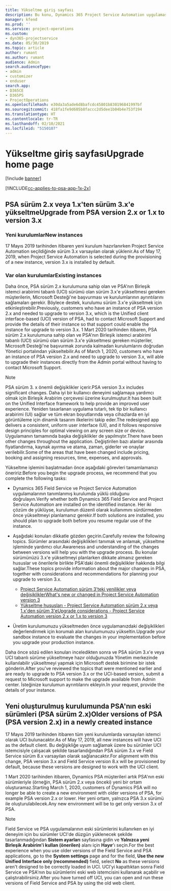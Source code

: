 ```yaml
---
title: Yükseltme giriş sayfası
description: Bu konu, Dynamics 365 Project Service Automation uygulamasındaki yeni ve değiştirilen özellikler hakkında önemli bilgileri nerede bulabileceğinizi ve en yeni sürüme yükseltme işlemini gösterir.
manager: kfend
ms.prod: ''
ms.service: project-operations
ms.custom:
- dyn365-projectservice
ms.date: 05/30/2019
ms.topic: article
author: rumant
ms.author: rumant
audience: Admin
search.audienceType:
- admin
- customizer
- enduser
search.app:
- D365CE
- D365PS
- ProjectOperations
ms.openlocfilehash: e30da3a5ade6d8bafcdc45801b830196841997bf
ms.sourcegitcommit: 418fa1fe9d605b8faccc2d5dee1b04b4e753f194
ms.translationtype: HT
ms.contentlocale: tr-TR
ms.lasthandoff: 02/10/2021
ms.locfileid: "5150107"
---
```

# <a name="upgrade-home-page"></a><span data-ttu-id="0cd3b-103">Yükseltme giriş sayfası</span><span class="sxs-lookup"><span data-stu-id="0cd3b-103">Upgrade home page</span></span>

[!include [banner](../includes/psa-now-project-operations.md)]

[!INCLUDE[cc-applies-to-psa-app-1x-2x](../includes/cc-applies-to-psa-app-1x-2x.md)]

## <a name="upgrade-from-psa-version-2x-or-1x-to-version-3x"></a><span data-ttu-id="0cd3b-104">PSA sürüm 2.x veya 1.x'ten sürüm 3.x'e yükseltme</span><span class="sxs-lookup"><span data-stu-id="0cd3b-104">Upgrade from PSA version 2.x or 1.x to version 3.x</span></span>

### <a name="new-instances"></a><span data-ttu-id="0cd3b-105">Yeni kurulumlar</span><span class="sxs-lookup"><span data-stu-id="0cd3b-105">New instances</span></span>

<span data-ttu-id="0cd3b-106">17 Mayıs 2019 tarihinden itibaren yeni kurulum hazırlanırken Project Service Automation seçildiğinde sürüm 3.x varsayılan olarak yüklenir.</span><span class="sxs-lookup"><span data-stu-id="0cd3b-106">As of May 17, 2019, when Project Service Automation is selected during the provisioning of a new instance, version 3.x is installed by default.</span></span>

### <a name="existing-instances"></a><span data-ttu-id="0cd3b-107">Var olan kurulumlar</span><span class="sxs-lookup"><span data-stu-id="0cd3b-107">Existing instances</span></span>

<span data-ttu-id="0cd3b-108">Daha önce, PSA sürüm 2.x kurulumuna sahip olan ve PSA'nın Birleşik istemci arabirimi tabanlı (UCI) sürümü olan sürüm 3.x'e yükseltmesi gereken müşterilerin, Microsoft Desteği'ne başvurması ve kurulumlarının ayrıntılarını sağlamaları gerekir. Böylece destek, kurulumu sürüm 3.x'e yükseltmek için etkinleştirebilir.</span><span class="sxs-lookup"><span data-stu-id="0cd3b-108">Previously, customers who have an instance of PSA version 2.x and needed to upgrade to version 3.x, which is the Unified client interface-based (UCI) version of PSA, had to contact Microsoft Support and provide the details of their instance so that support could enable the instance for upgrade to version 3.x.</span></span> <span data-ttu-id="0cd3b-109">1 Mart 2020 tarihinden itibaren, PSA sürüm 2.x kurulumuna sahip olan ve PSA'nın Birleşik istemci arabirimi tabanlı (UCI) sürümü olan sürüm 3.x'e yükseltmesi gereken müşteriler, Microsoft Desteği'ne başvurmak zorunda kalmadan kurulumlarını doğrudan Yönetici portalından yükseltebilir.</span><span class="sxs-lookup"><span data-stu-id="0cd3b-109">As of March 1, 2020, customers who have an instance of PSA version 2.x and need to upgrade to version 3.x, will able to upgrade their instances directly from the Admin portal without having to contact Microsoft Support.</span></span>  

> [!NOTE]
> <span data-ttu-id="0cd3b-110">PSA sürüm 3. x önemli değişiklikler içerir.</span><span class="sxs-lookup"><span data-stu-id="0cd3b-110">PSA version 3.x includes significant changes.</span></span> <span data-ttu-id="0cd3b-111">Daha iyi bir kullanıcı deneyimi sağlamaya yardımcı olmak için Birleşik Arabirim çerçevesi üzerine kurulmuştur.</span><span class="sxs-lookup"><span data-stu-id="0cd3b-111">It has been built on the Unified Interface framework to help provide an improved user experience.</span></span> <span data-ttu-id="0cd3b-112">Yeniden tasarlanan uygulama tutarlı, tek tip bir kullanıcı arabirimi (UI) sağlar ve tüm ekran boyutlarında veya cihazlarda en iyi görüntüleme için dinamik tasarım ilkelerini takip eder.</span><span class="sxs-lookup"><span data-stu-id="0cd3b-112">The redesigned app delivers a consistent, uniform user interface (UI), and it follows responsive design principles for optimal viewing on any screen size or device.</span></span> <span data-ttu-id="0cd3b-113">Uygulamanın tamamında başka değişiklikler de yapılmıştır.</span><span class="sxs-lookup"><span data-stu-id="0cd3b-113">There have been other changes throughout the application.</span></span> <span data-ttu-id="0cd3b-114">Değiştirilen bazı alanlar arasında fiyatlandırma, kaynak ayırma ve atama, zaman, giderler ve onaylar verilebilir.</span><span class="sxs-lookup"><span data-stu-id="0cd3b-114">Some of the areas that have been changed include pricing, booking and assigning resources, time, expenses, and approvals.</span></span>

<span data-ttu-id="0cd3b-115">Yükseltme işlemini başlatmadan önce aşağıdaki görevleri tamamlamanızı öneririz:</span><span class="sxs-lookup"><span data-stu-id="0cd3b-115">Before you begin the upgrade process, we recommend that you complete the following tasks:</span></span>

- <span data-ttu-id="0cd3b-116">Dynamics 365 Field Service ve Project Service Automation uygulamalarının tanımlanmış kurulumda yüklü olduğunu doğrulayın.</span><span class="sxs-lookup"><span data-stu-id="0cd3b-116">Verify whether both Dynamics 365 Field Service and Project Service Automation are installed on the identified instance.</span></span> <span data-ttu-id="0cd3b-117">Her iki çözüm de yüklüyse, kurulumun düzenli olarak kullanımını sürdürmeden önce yükseltmeyi planlamanız gerekir.</span><span class="sxs-lookup"><span data-stu-id="0cd3b-117">If both solutions are installed, you should plan to upgrade both before you resume regular use of the instance.</span></span>
- <span data-ttu-id="0cd3b-118">Aşağıdaki konuları dikkatle gözden geçirin.</span><span class="sxs-lookup"><span data-stu-id="0cd3b-118">Carefully review the following topics.</span></span> <span data-ttu-id="0cd3b-119">Sürümler arasındaki değişiklikleri tanımak ve anlamak, yükseltme işleminde yardımcı olur.</span><span class="sxs-lookup"><span data-stu-id="0cd3b-119">Awareness and understanding of the changes between versions will help you with the upgrade process.</span></span> <span data-ttu-id="0cd3b-120">Bu konular sürümünüzü 3.x'e yükseltmeyi planlarken dikkate almanız gereken hususlar ve önerilerle birlikte PSA'daki önemli değişiklikler hakkında bilgi sağlar.</span><span class="sxs-lookup"><span data-stu-id="0cd3b-120">These topics provide information about the major changes in PSA, together with considerations and recommendations for planning your upgrade to version 3.x.</span></span>

    - [<span data-ttu-id="0cd3b-121">Project Service Automation sürüm 3'teki yenilikler veya değişiklikler</span><span class="sxs-lookup"><span data-stu-id="0cd3b-121">What's new or changed in Project Service Automation version 3</span></span>](whats-new-changed-v3.md)
    - [<span data-ttu-id="0cd3b-122">Yükseltme hususları - Project Service Automation sürüm 2.x veya 1.x'den sürüm 3'e</span><span class="sxs-lookup"><span data-stu-id="0cd3b-122">Upgrade considerations - Project Service Automation version 2.x or 1.x to version 3</span></span>](upgrade-v3.md)

- <span data-ttu-id="0cd3b-123">Üretim kurulumunuzu yükseltmeden önce uygulamanızdaki değişiklikleri değerlendirmek için korumalı alan kurulumunuzu yükseltin.</span><span class="sxs-lookup"><span data-stu-id="0cd3b-123">Upgrade your sandbox instance to evaluate the changes in your implementation before you upgrade your production instance.</span></span>

<span data-ttu-id="0cd3b-124">Daha önce sözü edilen konuları inceledikten sonra ve PSA sürüm 3.x'e veya UCI tabanlı sürüme yükseltmeye hazır olduğunuzda Yönetim merkezinde kullanılabilir yükseltmeyi yapmak için Microsoft destek birimine bir istek gönderin.</span><span class="sxs-lookup"><span data-stu-id="0cd3b-124">After you've reviewed the topics that were mentioned earlier and are ready to upgrade to PSA version 3.x or the UCI-based version, submit a request to Microsoft support to make the upgrade available from Admin center.</span></span> <span data-ttu-id="0cd3b-125">İsteğinize kurulumun ayrıntılarını ekleyin.</span><span class="sxs-lookup"><span data-stu-id="0cd3b-125">In your request, provide the details of your instance.</span></span>

## <a name="older-versions-of-psa-psa-version-2x-in-a-newly-created-instance"></a><span data-ttu-id="0cd3b-126">Yeni oluşturulmuş kurulumunda PSA'nın eski sürümleri (PSA sürüm 2.x)</span><span class="sxs-lookup"><span data-stu-id="0cd3b-126">Older versions of PSA (PSA version 2.x) in a newly created instance</span></span>

<span data-ttu-id="0cd3b-127">17 Mayıs 2019 tarihinden itibaren tüm yeni kurulumlarda varsayılan istemci olarak UCI bulunacaktır.</span><span class="sxs-lookup"><span data-stu-id="0cd3b-127">As of May 17, 2019, all new instances will have UCI as the default client.</span></span> <span data-ttu-id="0cd3b-128">Bu değişikliğe uyum sağlamak üzere bu sürümler UCI istemcisiyle çalışacak şekilde tasarlandığından PSA sürüm 3.x ve Field Service sürüm 8.x varsayılan olarak sağlanacaktır.</span><span class="sxs-lookup"><span data-stu-id="0cd3b-128">For alignment with this change, PSA version 3.x and Field Service version 8.x will be provisioned by default, because these versions are designed to work with the UCI client.</span></span>

<span data-ttu-id="0cd3b-129">1 Mart 2020 tarihinden itibaren, Dynamics PSA müşterileri artık PSA'nın eski sürümleriyle (örneğin, PSA sürüm 2.x veya önceki) yeni bir ortam oluşturamaz.</span><span class="sxs-lookup"><span data-stu-id="0cd3b-129">Starting March 1, 2020, customers of Dynamics PSA will no longer be able to create a new environment with older versions of PSA, for example PSA version 2.x or lower.</span></span> <span data-ttu-id="0cd3b-130">Her yeni ortam, yalnızca PSA 3.x sürümü ile oluşturulabilecek.</span><span class="sxs-lookup"><span data-stu-id="0cd3b-130">Any new environment will be to get only version 3.x of PSA.</span></span>

> [!NOTE]
> <span data-ttu-id="0cd3b-131">Field Service ve PSA uygulamalarının eski sürümlerini kullanırken en iyi deneyim için bu sürümler UCI'de düzgün yüklenecek şekilde tasarlanmadığından **Sistem ayarları** sayfasına gidin ve **Yalnızca yeni Birleşik Arabirim'i kullan (önerilen)** alanı için **Hayır**'ı seçin.</span><span class="sxs-lookup"><span data-stu-id="0cd3b-131">For the best experience when you use older versions of the Field Service and PSA applications, go to the **System settings** page and for the field, **Use the new Unified Interface only (recommended)** field, select **No** as these versions aren't designed to be correctly loaded in UCI.</span></span> <span data-ttu-id="0cd3b-132">UCI'yi kapattıktan sonra Field Service ve PSA'nın bu sürümlerini eski web istemcisini kullanarak açabilir ve çalıştırabilirsiniz.</span><span class="sxs-lookup"><span data-stu-id="0cd3b-132">After you have turned off UCI, you can open and run these versions of Field Service and PSA by using the old web client.</span></span> 

